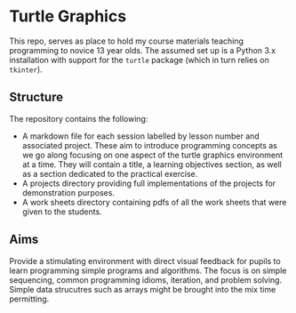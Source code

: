 # Turtle Graphics

This repo, serves as place to hold my course materials teaching programming to novice 13 year olds. The assumed set up
is a Python 3.x installation with support for the `turtle` package (which in turn relies on `tkinter`).

## Structure

The repository contains the following:

- A markdown file for each session labelled by lesson number and associated project. These aim to introduce programming
  concepts as we go along focusing on one aspect of the turtle graphics environment at a time. They will contain a
  title, a learning objectives section, as well as a section dedicated to the practical exercise.
- A projects directory providing full implementations of the projects for demonstration purposes.
- A work sheets directory containing pdfs of all the work sheets that were given to the students.

## Aims

Provide a stimulating environment with direct visual feedback for pupils to learn programming simple programs and
algorithms. The focus is on simple sequencing, common programming idioms, iteration, and problem solving. Simple data
strucutres such as arrays might be brought into the mix time permitting.
